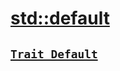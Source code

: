 # [std::default](https://doc.rust-lang.org/std/default/index.html)
## [`Trait Default`](https://doc.rust-lang.org/std/default/trait.Default.html)
